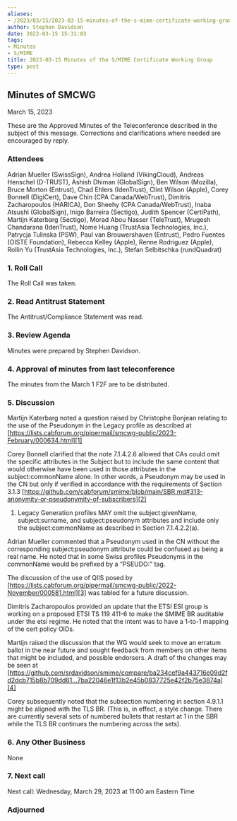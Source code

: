 ```yaml
---
aliases:
- /2023/03/15/2023-03-15-minutes-of-the-s-mime-certificate-working-group/
author: Stephen Davidson
date: 2023-03-15 15:31:03
tags:
- Minutes
- S/MIME
title: 2023-03-15 Minutes of the S/MIME Certificate Working Group
type: post
---
```


## Minutes of SMCWG

March 15, 2023

These are the Approved Minutes of the Teleconference described in the subject of this message. Corrections and clarifications where needed are encouraged by reply.

### Attendees

Adrian Mueller (SwissSign), Andrea Holland (VikingCloud), Andreas Henschel (D-TRUST), Ashish Dhiman (GlobalSign), Ben Wilson (Mozilla), Bruce Morton (Entrust), Chad Ehlers (IdenTrust), Clint Wilson (Apple), Corey Bonnell (DigiCert), Dave Chin (CPA Canada/WebTrust), Dimitris Zacharopoulos (HARICA), Don Sheehy (CPA Canada/WebTrust), Inaba Atsushi (GlobalSign), Inigo Barreira (Sectigo), Judith Spencer (CertiPath), Martijn Katerbarg (Sectigo), Morad Abou Nasser (TeleTrust), Mrugesh Chandarana (IdenTrust), Nome Huang (TrustAsia Technologies, Inc.), Patrycja Tulinska (PSW), Paul van Brouwershaven (Entrust), Pedro Fuentes (OISTE Foundation), Rebecca Kelley (Apple), Renne Rodriguez (Apple), Rollin Yu (TrustAsia Technologies, Inc.), Stefan Selbitschka (rundQuadrat)

### 1. Roll Call

The Roll Call was taken.

### 2. Read Antitrust Statement

The Antitrust/Compliance Statement was read.

### 3. Review Agenda

Minutes were prepared by Stephen Davidson.

### 4. Approval of minutes from last teleconference

The minutes from the March 1 F2F are to be distributed.

### 5. Discussion

Martijn Katerbarg noted a question raised by Christophe Bonjean relating to the use of the Pseudonym in the Legacy profile as described at [https://lists.cabforum.org/pipermail/smcwg-public/2023-February/000634.html][1]

Corey Bonnell clarified that the note 7.1.4.2.6 allowed that CAs could omit the specific attributes in the Subject but to include the same content that would otherwise have been used in those attributes in the subject:commonName alone. In other words, a Pseudonym may be used in the CN but only if verified in accordance with the requirements of Section 3.1.3 [https://github.com/cabforum/smime/blob/main/SBR.md#313-anonymity-or-pseudonymity-of-subscribers][2]

1. Legacy Generation profiles MAY omit the subject:givenName, subject:surname, and subject:pseudonym attributes and include only the subject:commonName as described in Section 7.1.4.2.2(a).

Adrian Mueller commented that a Pseudonym used in the CN without the corresponding subject:pseudonym attribute could be confused as being a real name. He noted that in some Swiss profiles Pseudonyms in the commonName would be prefixed by a “PSEUDO:” tag.

The discussion of the use of QIIS posed by [https://lists.cabforum.org/pipermail/smcwg-public/2022-November/000581.html][3] was tabled for a future discussion.

Dimitris Zacharopoulos provided an update that the ETSI ESI group is working on a proposed ETSI TS 119 411-6 to make the SMIME BR auditable under the etsi regime. He noted that the intent was to have a 1-to-1 mapping of the cert policy OIDs.

Martijn raised the discussion that the WG would seek to move an erratum ballot in the near future and sought feedback from members on other items that might be included, and possible endorsers. A draft of the changes may be seen at [https://github.com/srdavidson/smime/compare/ba234cef9a443716e09d2fd2dcb715b8b709dd61…7ba22046e1f13b2e45b0837725e42f2b75e3874a][4]

Corey subsequently noted that the subsection numbering in section 4.9.1.1 might be aligned with the TLS BR. (This is, in effect, a style change. There are currently several sets of numbered bullets that restart at 1 in the SBR while the TLS BR continues the numbering across the sets).

### 6. Any Other Business

None

### 7. Next call

Next call: Wednesday, March 29, 2023 at 11:00 am Eastern Time

### Adjourned

[1]: https://lists.cabforum.org/pipermail/smcwg-public/2023-February/000634.html
[2]: https://github.com/cabforum/smime/blob/main/SBR.md#313-anonymity-or-pseudonymity-of-subscribers
[3]: https://lists.cabforum.org/pipermail/smcwg-public/2022-November/000581.html
[4]: https://github.com/srdavidson/smime/compare/ba234cef9a443716e09d2fd2dcb715b8b709dd61...7ba22046e1f13b2e45b0837725e42f2b75e3874a